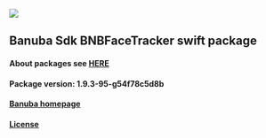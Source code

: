 [![](https://www.banuba.com/hubfs/Banuba_November2018/Images/Banuba%20SDK.png)](https://docs.banuba.com/face-ar-sdk-v1/ios/ios_overview)

## Banuba Sdk BNBFaceTracker swift package

#### About packages see [HERE](https://docs.banuba.com/face-ar-sdk-v1/ios/ios_packages)

#### Package version: **1.9.3-95-g54f78c5d8b**

#### **[Banuba homepage](https://banuba.com)**

#### **[License](https://www.banuba.com/terms)**
